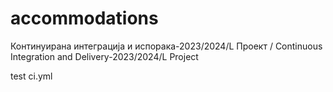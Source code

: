 # accommodations
Континуирана интеграција и испорака-2023/2024/L Проект /  Continuous Integration and Delivery-2023/2024/L Project

test ci.yml
